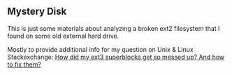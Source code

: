 Mystery Disk
------------

This is just some materials about analyzing a broken ext2 filesystem that I found on some old external hard drive.

Mostly to provide additional info for my question on Unix & Linux Stackexchange:
[How did my ext3 superblocks get so messed up? And how to fix them?](https://unix.stackexchange.com/questions/699212/how-did-my-ext3-superblocks-get-so-messed-up-and-how-to-fix-them)
